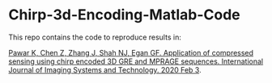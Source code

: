 # Chirp-3d-Encoding-Matlab-Code

This repo contains the code to reproduce results in:

[Pawar K, Chen Z, Zhang J, Shah NJ, Egan GF. Application of compressed sensing using chirp encoded 3D GRE and MPRAGE sequences. International Journal of Imaging Systems and Technology. 2020 Feb 3](https://doi.org/10.1002/ima.22401).
